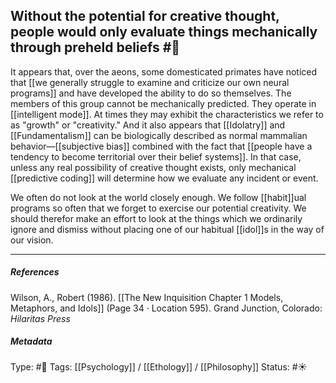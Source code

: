 ## Without the potential for creative thought, people would only evaluate things mechanically through preheld beliefs #🧠 

It appears that, over the aeons, some domesticated primates have noticed that [[we generally struggle to examine and criticize our own neural programs]] and have developed the ability to do so themselves. The members of this group cannot be mechanically predicted. They operate in [[intelligent mode]]. At times they may exhibit the characteristics we refer to as "growth" or "creativity." And it also appears that [[Idolatry]] and [[Fundamentalism]] can be biologically described as normal mammalian behavior—[[subjective bias]] combined with the fact that [[people have a tendency to become territorial over their belief systems]]. In that case, unless any real possibility of creative thought exists, only mechanical [[predictive coding]] will determine how we evaluate any incident or event. 

We often do not look at the world closely enough. We follow [[habit]]ual programs so often that we forget to exercise our potential creativity. We should therefor make an effort to look at the things which we ordinarily ignore and dismiss without placing one of our habitual [[idol]]s in the way of our vision. 

___

##### References

Wilson, A., Robert (1986). [[The New Inquisition Chapter 1 Models, Metaphors, and Idols]] (Page 34 · Location 595). Grand Junction, Colorado: _Hilaritas Press_

##### Metadata

Type: #🔴 
Tags: [[Psychology]] / [[Ethology]] / [[Philosophy]] 
Status: #☀️ 